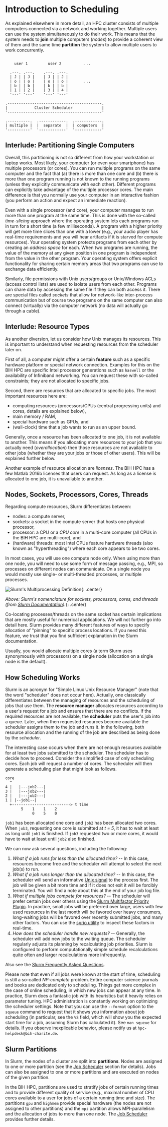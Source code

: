# Introduction to Scheduling

As explained elsewhere in more detail, an HPC cluster consists of multiple computers connected via a network and working together.
Multiple users can use the system simultaneously to do their work.
This means that the system needs to **join** multiple computers (*nodes*) to provide a coherent view of them and the same time **partition** the system to allow multiple users to work concurrently.

```

    user 1         user 2          ...

  .---. .---.    .---. .---.
  | J | | J |    | J | | J |
  | o | | o |    | o | | o |       ...
  | b | | b |    | b | | b |
  | 1 | | 2 |    | 3 | | 4 |
  '---' '---'    '---' '---'

.------------------------------------------.
|            Cluster Scheduler             |
'------------------------------------------'

.----------.  .------------.  .------------.
| multiple |  |  separate  |  | computers  |
'----------'  '------------'  '------------'

```

## Interlude: Partitioning Single Computers

Overall, this partitioning is not so different from how your workstation or laptop works.
Most likely, your computer (or even your smartphone) has multiple processors (or cores).
You can run multiple programs on the same computer and the fact that (a) there is more than one core and (b) there is more than one program running is not known to the running programs (unless they explicitly communicate with each other).
Different programs can explicitly take advantage of the multiple processor cores.
The main difference is that you normally use your computer in an interactive fashion (you perform an action and expect an immediate reaction).

Even with a single processor (and core), your computer manages to run more than one program at the same time.
This is done with the so-called *time-slicing* approach where the operating system lets each programs run in turn for a short time (a few milliseconds).
A program with a higher priority will get more time slices than one with a lower (e.g., your audio player has real-time requirements and you will hear artifacts if it is starved for compute resources).
Your operating system protects programs from each other by creating an *address space* for each.
When two programs are running, the value of the memory at any given position in one program is independent from the value in the other program.
Your operating system offers explicit functionality for sharing certain memory areas that two programs can use to exchange data efficiently.

Similarly, file permissions with Unix users/groups or Unix/Windows ACLs (access control lists) are used to isolate users from each other.
Programs can share data by accessing the same file if they can both access it.
There are special files called *sockets* that allow for network-like inter-process communication but of course two programs on the same computer can also connect (virtually) via the computer network (no data will actually go through a cable).

## Interlude: Resource Types

As another diversion, let us consider how Unix manages its resources.
This is important to understand when requesting resources from the scheduler later on.

First of all, a computer might offer a certain **feature** such as a specific hardware platform or special network connection.
Examples for this on the BIH HPC are specific Intel processor generations such as `haswell` or the availability of Infiniband networking.
You can request these with so-called constraints; they are not allocated to specific jobs.

Second, there are resources that are allocated to specific jobs.
The most important resources here are:

- computing resources (processors/CPUs (central progressing units) and cores, details are explained below),
- main memory / RAM,
- special hardware such as GPUs, and
- (wall-clock) time that a job wants to run as an upper bound.

Generally, once a resource has been allocated to one job, it is not available to another.
This means if you allocating more resources to your job that you actually need (*overallocation*) then those resources are not available to other jobs (whether they are your jobs or those of other users).
This will be explained further below.

Another example of resource allocation are *licenses*.
The BIH HPC has a few Matlab 2016b licenses that users can request.
As long as a license is allocated to one job, it is unavailable to another.

## Nodes, Sockets, Processors, Cores, Threads

Regarding compute resources, Slurm differentiates between:

- nodes: a compute server,
- sockets: a socket in the compute server that hosts one physical processor,
- processor: a CPU or a *CPU core* in a multi-core computer (all CPUs in the BIH HPC are multi-core), and
- (hardware) threads: most Intel CPUs feature hardware threads (also known as "hyperthreading") where each core appears to be two cores.

In most cases, you will use one compute node only.
When using more than one node, you will need to use some form of message passing, e.g., MPI, so processes on different nodes can communicate.
On a single node you would mostly use single- or multi-threaded processes, or multiple processes.

![Slurm's Multiprocessing Definition](figures/slurm-multicore.gif){: .center}

*Above: Slurm's nomenclature for sockets, processors, cores, and threads (from [Slurm Documentation](https://slurm.schedmd.com/mc_support.html#defs)).*{: .center}

Co-locating processes/threads on the same socket has certain implications that are mostly useful for numerical applications.
We will not further go into detail here.
Slurm provides many different features of ways to specify allocation of "pinning" to specific process locations.
If you need this feature, we trust that you find sufficient explanation in the Slurm documentation.

Usually, you would allocate multiple cores (a term Slurm uses synonymously with processors) on a single node (allocation on a single node is the default).

## How Scheduling Works

Slurm is an acronym for "Simple Linux Unix Resource Manager" (note that the word "scheduler" does not occur here).
Actually, one classically differentiates between the managing of resources and the scheduling of jobs that use them.
The **resource manager** allocates resources according to a user's request for a job and ensures that there are no conflicts.
If the required resources are not available, the **scheduler** puts the user's job into a queue. Later, when then requested resources become available the scheduler assigns them to the job and runs it.
In the following, both resource allocation and the running of the job are described as being done by the *scheduler*.

The interesting case occurs when there are not enough resources available for at least two jobs submitted to the scheduler.
The scheduler has to decide how to proceed.
Consider the simplified case of only scheduling cores. Each job will request a number of cores.
The scheduler will then generate a scheduling plan that might look as follows.

```
core
  ^
4 |   |---job2---|
3 |   |---job2---|
2 |   |---job2---|
1 | |--job1--|
  +--------------------------> t time
       5    1    1    2
	        0    5    0
```

`job1` has been allocated one core and `job2` has been allocated two cores.
When `job3`, requesting one core is submitted at *t = 5*, it has to wait at least as long until `job1` is finished.
If `job3` requested two or more cores, it would have to wait at least until `job2` also finished.

We can now ask several questions, including the following:

1. *What if a job runs for less than the allocated time?*
    -- In this case, resources become free and the scheduler will attempt to select the next job(s) to run.
2. *What if a job runs longer than the allocated time?*
    -- In this case, the scheduler will send an informative [Unix signal](https://en.wikipedia.org/wiki/Signal_(IPC)) to the process first.
    The job will be given a bit more time and if it does not exit it will be forcibly terminated.
    You will find a note about this at the end of your job log file.
3. *What if multiple jobs compete for resources?*
    -- The scheduler will prefer certain jobs over others using the [Slurm Multifactor Priority Plugin](https://slurm.schedmd.com/priority_multifactor.html).
    In practice, small jobs will be preferred over large, users with few used resources in the last month will be favored over heavy consumers, long-waiting jobs will be favored over recently submitted jobs, and many other factors.
    You can use the [sprio utility](https://slurm.schedmd.com/priority_multifactor.html#sprio) to inspect these factors in real-time.
4. *How does the scheduler handle new requests?*
    -- Generally, the scheduler will add new jobs to the waiting queue.
    The scheduler regularly adjusts its planning by recalculating job priorities.
    Slurm is configured to perform computationally simple schedule recalculations quite often and larger recalculations more infrequently.

Also see the [Slurm Frequently Asked Questions](https://slurm.schedmd.com/faq.html).

Please note that even if all jobs were known at the start of time, scheduling is still a so-called *NP-complete* problem. Entire computer science journals and books are dedicated only to scheduling.
Things get more complex in the case of online scheduling, in which new jobs can appear at any time.
In practice, Slurm does a fantastic job with its heuristics but it heavily relies on parameter tuning.
HPC administration is constantly working on optimizing the scheduler settings.
Note that you can use the `--format` option to the `squeue` command to request that it shows you information
about job scheduling (in particular, see the `%S` field, which will show you the expected start time for a job,
assuming Slurm has calculated it). See `man squeue` for details.
If you observe inexplicable behavior, please notify us at `hpc-helpdesk@bih-charite.de`.

## Slurm Partitions

In Slurm, the nodes of a cluster are split into **partitions**.
Nodes are assigned to one or more partition (see the [Job Scheduler](../overview/job-scheduler.md) section for details).
Jobs can also be assigned to one or more partitions and are executed on nodes of the given partition.

In the BIH HPC, partitions are used to stratify jobs of certain running times and to provide different quality of service (e.g., maximal number of CPU cores available to a user for jobs of a certain running time and size).
The partitions `gpu` and `highmem` provide special hardware (the nodes are not assigned to other partitions) and the `mpi` partition allows MPI-parallelism and the allocation of jobs to more than one node.
The [Job Scheduler](../overview/job-scheduler.md) provides further details.
